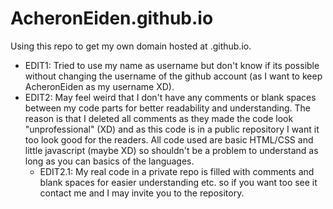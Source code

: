 # AcheronEiden.github.io
Using this repo to get my own domain hosted at .github.io. 

* EDIT1: Tried to use my name as username but don't know if its possible without changing the username of the github account (as I want to
    keep AcheronEiden as my username XD).
* EDIT2: May feel weird that I don't have any comments or blank spaces between my code parts for better readability and understanding.
    The reason is that I deleted all comments as they made the code look "unprofessional" (XD) and  as this code is in a public repository
    I want it too look good for the readers. All code used are basic HTML/CSS and little javascript (maybe XD) so shouldn't be a problem
    to understand as long as you can basics of the languages.
  * EDIT2.1: My real code in a private repo is filled with comments and blank spaces for easier understanding etc. so if you want too see
        it contact me and I may invite you to the repository.